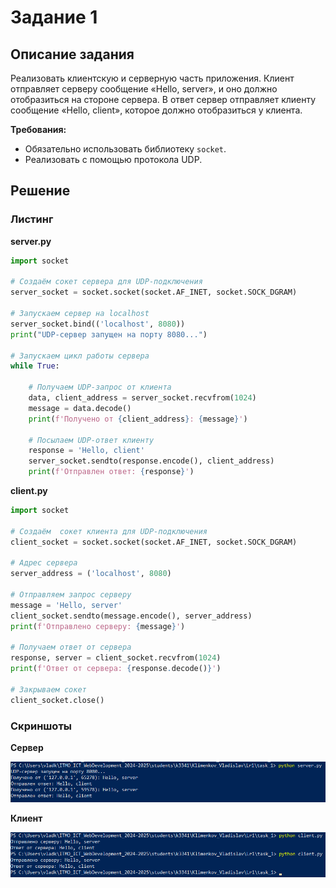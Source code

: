 # Задание 1

## Описание задания

Реализовать клиентскую и серверную часть приложения. Клиент отправляет серверу сообщение «Hello, server», и оно должно отобразиться на стороне сервера. В ответ сервер отправляет клиенту сообщение «Hello, client», которое должно отобразиться у клиента.

**Требования:**

- Обязательно использовать библиотеку `socket`.
- Реализовать с помощью протокола UDP.

## Решение

### Листинг

**server.py**

```python
import socket

# Создаём сокет сервера для UDP-подключения
server_socket = socket.socket(socket.AF_INET, socket.SOCK_DGRAM)

# Запускаем сервер на localhost
server_socket.bind(('localhost', 8080))
print("UDP-сервер запущен на порту 8080...")

# Запускаем цикл работы сервера
while True:

    # Получаем UDP-запрос от клиента
    data, client_address = server_socket.recvfrom(1024)
    message = data.decode()
    print(f'Получено от {client_address}: {message}')

    # Посылаем UDP-ответ клиенту
    response = 'Hello, client'
    server_socket.sendto(response.encode(), client_address)
    print(f'Отправлен ответ: {response}')
```

**client.py**

```python
import socket

# Создаём  сокет клиента для UDP-подключения
client_socket = socket.socket(socket.AF_INET, socket.SOCK_DGRAM)

# Адрес сервера
server_address = ('localhost', 8080)

# Отправляем запрос серверу
message = 'Hello, server'
client_socket.sendto(message.encode(), server_address)
print(f'Отправлено серверу: {message}')

# Получаем ответ от сервера
response, server = client_socket.recvfrom(1024)
print(f'Ответ от сервера: {response.decode()}')

# Закрываем сокет
client_socket.close()
```

### Скриншоты

**Сервер**

![1](../img/1.png)

**Клиент**

![2](../img/2.png)

